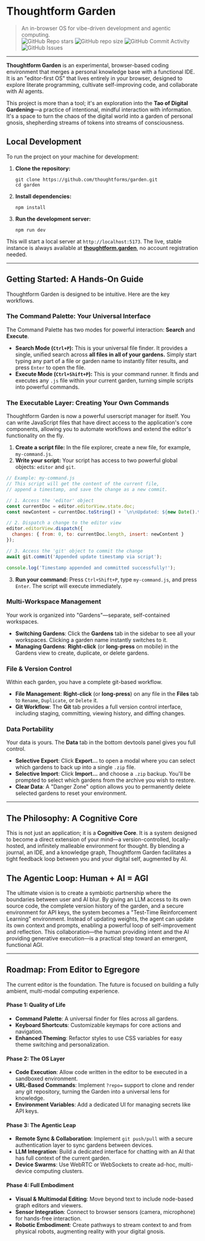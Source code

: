 # Thoughtform Garden

> An in-browser OS for vibe-driven development and agentic computing.<br>
> ![GitHub Repo stars](https://img.shields.io/github/stars/thoughtforms/garden)
![GitHub repo size](https://img.shields.io/github/repo-size/thoughtforms/garden)
![GitHub Commit Activity](https://img.shields.io/github/commit-activity/m/thoughtforms/garden)
![GitHub Issues](https://img.shields.io/github/issues/thoughtforms/garden)

---

**Thoughtform Garden** is an experimental, browser-based coding environment that merges a personal knowledge base with a functional IDE. It is an "editor-first OS" that lives entirely in your browser, designed to explore literate programming, cultivate self-improving code, and collaborate with AI agents.

This project is more than a tool; it's an exploration into the **Tao of Digital Gardening**—a practice of intentional, mindful interaction with information. It's a space to turn the chaos of the digital world into a garden of personal gnosis, shepherding streams of tokens into streams of consciousness.

## Local Development
To run the project on your machine for development:
1.  **Clone the repository:**
    ```
    git clone https://github.com/thoughtforms/garden.git
    cd garden
    ```
2.  **Install dependencies:**
    ```
    npm install
    ```
3.  **Run the development server:**
    ```
    npm run dev
    ```
This will start a local server at `http://localhost:5173`. The live, stable instance is always available at [**thoughtform.garden**](https://thoughtform.garden), no account registration needed.

***

## Getting Started: A Hands-On Guide
Thoughtform Garden is designed to be intuitive. Here are the key workflows.

### The Command Palette: Your Universal Interface
The Command Palette has two modes for powerful interaction: **Search** and **Execute**.

-   **Search Mode (`Ctrl+P`):** This is your universal file finder. It provides a single, unified search across **all files in all of your gardens.** Simply start typing any part of a file or garden name to instantly filter results, and press `Enter` to open the file.
-   **Execute Mode (`Ctrl+Shift+P`):** This is your command runner. It finds and executes any `.js` file within your current garden, turning simple scripts into powerful commands.

### The Executable Layer: Creating Your Own Commands
Thoughtform Garden is now a powerful userscript manager for itself. You can write JavaScript files that have direct access to the application's core components, allowing you to automate workflows and extend the editor's functionality on the fly.

1.  **Create a script file:** In the file explorer, create a new file, for example, `my-command.js`.
2.  **Write your script:** Your script has access to two powerful global objects: `editor` and `git`.

```js
// Example: my-command.js
// This script will get the content of the current file,
// append a timestamp, and save the change as a new commit.

// 1. Access the 'editor' object
const currentDoc = editor.editorView.state.doc;
const newContent = currentDoc.toString() + `\n\nUpdated: ${new Date().toISOString()}`;

// 2. Dispatch a change to the editor view
editor.editorView.dispatch({
  changes: { from: 0, to: currentDoc.length, insert: newContent }
});

// 3. Access the 'git' object to commit the change
await git.commit('Appended update timestamp via script');

console.log('Timestamp appended and committed successfully!');
```

3.  **Run your command:** Press `Ctrl+Shift+P`, type `my-command.js`, and press `Enter`. The script will execute immediately.

### Multi-Workspace Management
Your work is organized into "Gardens"—separate, self-contained workspaces.
- **Switching Gardens**: Click the **Gardens** tab in the sidebar to see all your workspaces. Clicking a garden name instantly switches to it.
- **Managing Gardens**: **Right-click** (or **long-press** on mobile) in the Gardens view to create, duplicate, or delete gardens.

### File & Version Control
Within each garden, you have a complete git-based workflow.
- **File Management**: **Right-click** (or **long-press**) on any file in the **Files** tab to `Rename`, `Duplicate`, or `Delete` it.
- **Git Workflow**: The **Git** tab provides a full version control interface, including staging, committing, viewing history, and diffing changes.

### Data Portability
Your data is yours. The **Data** tab in the bottom devtools panel gives you full control.
- **Selective Export**: Click **Export...** to open a modal where you can select which gardens to back up into a single `.zip` file.
- **Selective Import**: Click **Import...** and choose a `.zip` backup. You'll be prompted to select which gardens from the archive you wish to restore.
- **Clear Data**: A "Danger Zone" option allows you to permanently delete selected gardens to reset your environment.

***

## The Philosophy: A Cognitive Core
This is not just an application; it is a **Cognitive Core**. It is a system designed to become a direct extension of your mind—a version-controlled, locally-hosted, and infinitely malleable environment for thought. By blending a journal, an IDE, and a knowledge graph, Thoughtform Garden facilitates a tight feedback loop between you and your digital self, augmented by AI.

## The Agentic Loop: Human + AI = AGI
The ultimate vision is to create a symbiotic partnership where the boundaries between user and AI blur. By giving an LLM access to its own source code, the complete version history of the garden, and a secure environment for API keys, the system becomes a "Test-Time Reinforcement Learning" environment. Instead of updating weights, the agent can update its own context and prompts, enabling a powerful loop of self-improvement and reflection. This collaboration—the human providing intent and the AI providing generative execution—is a practical step toward an emergent, functional AGI.

---

## Roadmap: From Editor to Egregore
The current editor is the foundation. The future is focused on building a fully ambient, multi-modal computing experience.
#### Phase 1: Quality of Life
- **Command Palette**: A universal finder for files across all gardens.
- **Keyboard Shortcuts**: Customizable keymaps for core actions and navigation.
- **Enhanced Theming**: Refactor styles to use CSS variables for easy theme switching and personalization.
#### Phase 2: The OS Layer
- **Code Execution**: Allow code written in the editor to be executed in a sandboxed environment.
- **URL-Based Commands**: Implement `?repo=` support to clone and render any git repository, turning the Garden into a universal lens for knowledge.
- **Environment Variables**: Add a dedicated UI for managing secrets like API keys.
#### Phase 3: The Agentic Leap
- **Remote Sync & Collaboration**: Implement `git push/pull` with a secure authentication layer to sync gardens between devices.
- **LLM Integration**: Build a dedicated interface for chatting with an AI that has full context of the current garden.
- **Device Swarms**: Use WebRTC or WebSockets to create ad-hoc, multi-device computing clusters.
#### Phase 4: Full Embodiment
- **Visual & Multimodal Editing**: Move beyond text to include node-based graph editors and viewers.
- **Sensor Integration**: Connect to browser sensors (camera, microphone) for hands-free interaction.
- **Robotic Embodiment**: Create pathways to stream context to and from physical robots, augmenting reality with your digital gnosis.
